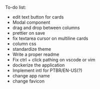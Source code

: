 To-do list:
- edit text button for cards
- Modal component
- drag and drop between columns
- prettier on save
- fix textarea cursor on multiline cards
- column css
- standardize theme
- Write a proper readme
- Fix ctrl + click pathing on vscode or vim
- dockerize the application
- Implement intl for PTBR/EN-US(?)
- change app name
- change favicon

